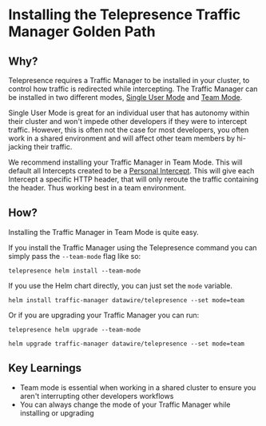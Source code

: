 # Installing the Telepresence Traffic Manager Golden Path

## Why?

Telepresence requires a Traffic Manager to be installed in your cluster, to control how traffic is redirected while intercepting. The Traffic Manager can be installed in two different modes, [Single User Mode](../../modes#single-user-mode) and [Team Mode](../../modes#team-mode). 

Single User Mode is great for an individual user that has autonomy within their cluster and won't impede other developers if they were to intercept traffic. However, this is often not the case for most developers, you often work in a shared environment and will affect other team members by hi-jacking their traffic. 

We recommend installing your Traffic Manager in Team Mode. This will default all Intercepts created to be a [Personal Intercept](../../../reference/intercepts#personal-intercept). This will give each Intercept a specific HTTP header, that will only reroute the traffic containing the header. Thus working best in a team environment.

## How?

Installing the Traffic Manager in Team Mode is quite easy. 

If you install the Traffic Manager using the Telepresence command you can simply pass the `--team-mode` flag like so:

```cli
telepresence helm install --team-mode
```

If you use the Helm chart directly, you can just set the `mode` variable.
```cli
helm install traffic-manager datawire/telepresence --set mode=team
```

Or if you are upgrading your Traffic Manager you can run:

```cli
telepresence helm upgrade --team-mode
```

```cli
helm upgrade traffic-manager datawire/telepresence --set mode=team
```

## Key Learnings

* Team mode is essential when working in a shared cluster to ensure you aren't interrupting other developers workflows
* You can always change the mode of your Traffic Manager while installing or upgrading